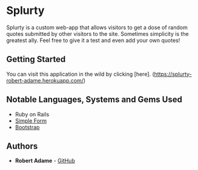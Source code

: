 # Splurty

Splurty is a custom web-app that allows visitors to get a dose of random quotes submitted by other visitors to the site. Sometimes simplicity is the greatest ally. Feel free to give it a test and even add your own quotes!

## Getting Started

You can visit this application in the wild by clicking [here]. (https://splurty-robert-adame.herokuapp.com/)

## Notable Languages, Systems and Gems Used

- Ruby on Rails
- [Simple Form](https://github.com/plataformatec/simple_form)
- [Bootstrap](https://github.com/twbs/bootstrap-rubygem)


## Authors

* **Robert Adame** - [GitHub](https://github.com/radamejr)


